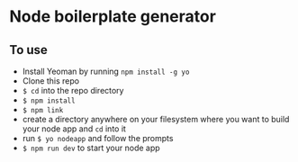 # Node boilerplate generator

## To use

- Install Yeoman by running `npm install -g yo`
- Clone this repo
- `$ cd` into the repo directory
- `$ npm install`
- `$ npm link`
- create a directory anywhere on your filesystem where you want to build your node app and `cd` into it
- run `$ yo nodeapp` and follow the prompts
- `$ npm run dev` to start your node app
